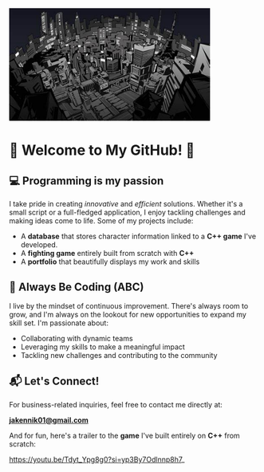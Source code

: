 <img src="Background.jpg" alt="Banner" width="80%" />

# 🌟 Welcome to My GitHub! 🌟

## 💻 **Programming is my passion**

I take pride in creating *innovative* and *efficient* solutions. Whether it's a small script or a full-fledged application, I enjoy tackling challenges and making ideas come to life. Some of my projects include:

- A **database** that stores character information linked to a **C++ game** I've developed.
- A **fighting game** entirely built from scratch with **C++**
- A **portfolio** that beautifully displays my work and skills

## 🚀 **Always Be Coding (ABC)**

I live by the mindset of continuous improvement. There's always room to grow, and I'm always on the lookout for new opportunities to expand my skill set. I'm passionate about:

- Collaborating with dynamic teams
- Leveraging my skills to make a meaningful impact
- Tackling new challenges and contributing to the community

## 📬 **Let's Connect!**

For business-related inquiries, feel free to contact me directly at:

**jakennik01@gmail.com**

And for fun, here's a trailer to the **game** I've built entirely on **C++** from scratch:

https://youtu.be/Tdyt_Ypg8g0?si=yp3By7Odlnnp8h7_

